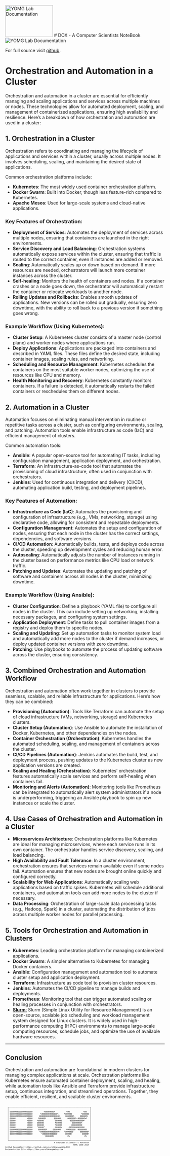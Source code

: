<img src="../dox.png" width="150" height="100" alt="YOMG Lab Documentation">
# DOX - A Computer Scientists NoteBook

<img src="../image_2024-10-10_191913072.png"  alt="YOMG Lab Documentation">

For full source visit [github](https://github.com/youroldmangaming/M.2-Raspberry-Pi-5.git).


# Orchestration and Automation in a Cluster

Orchestration and automation in a cluster are essential for efficiently managing and scaling applications and services across multiple machines or nodes. These technologies allow for automated deployment, scaling, and management of containerized applications, ensuring high availability and resilience. Here’s a breakdown of how orchestration and automation are used in a cluster:

## 1. Orchestration in a Cluster

Orchestration refers to coordinating and managing the lifecycle of applications and services within a cluster, usually across multiple nodes. It involves scheduling, scaling, and maintaining the desired state of applications.

Common orchestration platforms include:
- **Kubernetes**: The most widely used container orchestration platform.
- **Docker Swarm**: Built into Docker, though less feature-rich compared to Kubernetes.
- **Apache Mesos**: Used for large-scale systems and cloud-native applications.

### Key Features of Orchestration:
- **Deployment of Services**: Automates the deployment of services across multiple nodes, ensuring that containers are launched in the right environments.
- **Service Discovery and Load Balancing**: Orchestration systems automatically expose services within the cluster, ensuring that traffic is routed to the correct container, even if instances are added or removed.
- **Scaling**: Automatically scales up or down based on demand. If more resources are needed, orchestrators will launch more container instances across the cluster.
- **Self-healing**: Monitors the health of containers and nodes. If a container crashes or a node goes down, the orchestrator will automatically restart the container or relocate workloads to another node.
- **Rolling Updates and Rollbacks**: Enables smooth updates of applications. New versions can be rolled out gradually, ensuring zero downtime, with the ability to roll back to a previous version if something goes wrong.

### Example Workflow (Using Kubernetes):
- **Cluster Setup**: A Kubernetes cluster consists of a master node (control plane) and worker nodes where applications run.
- **Deploy Applications**: Applications are packaged into containers and described in YAML files. These files define the desired state, including container images, scaling rules, and networking.
- **Scheduling and Resource Management**: Kubernetes schedules the containers on the most suitable worker nodes, optimizing the use of resources like CPU and memory.
- **Health Monitoring and Recovery**: Kubernetes constantly monitors containers. If a failure is detected, it automatically restarts the failed containers or reschedules them on different nodes.

## 2. Automation in a Cluster

Automation focuses on eliminating manual intervention in routine or repetitive tasks across a cluster, such as configuring environments, scaling, and patching. Automation tools enable infrastructure as code (IaC) and efficient management of clusters.

Common automation tools:
- **Ansible**: A popular open-source tool for automating IT tasks, including configuration management, application deployment, and orchestration.
- **Terraform**: An infrastructure-as-code tool that automates the provisioning of cloud infrastructure, often used in conjunction with orchestrators.
- **Jenkins**: Used for continuous integration and delivery (CI/CD), automating application build, testing, and deployment pipelines.

### Key Features of Automation:
- **Infrastructure as Code (IaC)**: Automates the provisioning and configuration of infrastructure (e.g., VMs, networking, storage) using declarative code, allowing for consistent and repeatable deployments.
- **Configuration Management**: Automates the setup and configuration of nodes, ensuring that each node in the cluster has the correct settings, dependencies, and software versions.
- **CI/CD Automation**: Automatically builds, tests, and deploys code across the cluster, speeding up development cycles and reducing human error.
- **Autoscaling**: Automatically adjusts the number of instances running in the cluster based on performance metrics like CPU load or network traffic.
- **Patching and Updates**: Automates the updating and patching of software and containers across all nodes in the cluster, minimizing downtime.

### Example Workflow (Using Ansible):
- **Cluster Configuration**: Define a playbook (YAML file) to configure all nodes in the cluster. This can include setting up networking, installing necessary packages, and configuring system settings.
- **Application Deployment**: Define tasks to pull container images from a registry and deploy them to specific nodes.
- **Scaling and Updating**: Set up automation tasks to monitor system load and automatically add more nodes to the cluster if demand increases, or deploy updated container versions with zero downtime.
- **Patching**: Use playbooks to automate the process of updating software across the cluster, ensuring consistency.

## 3. Combined Orchestration and Automation Workflow

Orchestration and automation often work together in clusters to provide seamless, scalable, and reliable infrastructure for applications. Here’s how they can be combined:

- **Provisioning (Automation)**: Tools like Terraform can automate the setup of cloud infrastructure (VMs, networking, storage) and Kubernetes clusters.
- **Cluster Setup (Automation)**: Use Ansible to automate the installation of Docker, Kubernetes, and other dependencies on the nodes.
- **Container Orchestration (Orchestration)**: Kubernetes handles the automated scheduling, scaling, and management of containers across the cluster.
- **CI/CD Pipelines (Automation)**: Jenkins automates the build, test, and deployment process, pushing updates to the Kubernetes cluster as new application versions are created.
- **Scaling and Healing (Orchestration)**: Kubernetes’ orchestration features automatically scale services and perform self-healing when containers fail.
- **Monitoring and Alerts (Automation)**: Monitoring tools like Prometheus can be integrated to automatically alert system administrators if a node is underperforming, triggering an Ansible playbook to spin up new instances or scale the cluster.

## 4. Use Cases of Orchestration and Automation in a Cluster
- **Microservices Architecture**: Orchestration platforms like Kubernetes are ideal for managing microservices, where each service runs in its own container. The orchestrator handles service discovery, scaling, and load balancing.
- **High Availability and Fault Tolerance**: In a cluster environment, orchestration ensures that services remain available even if some nodes fail. Automation ensures that new nodes are brought online quickly and configured correctly.
- **Scalability for Web Applications**: Automatically scaling web applications based on traffic spikes. Kubernetes will schedule additional containers, and automation tools can add more nodes to the cluster if necessary.
- **Data Processing**: Orchestration of large-scale data processing tasks (e.g., Hadoop, Spark) in a cluster, automating the distribution of jobs across multiple worker nodes for parallel processing.

## 5. Tools for Orchestration and Automation in Clusters
- **Kubernetes**: Leading orchestration platform for managing containerized applications.
- **Docker Swarm**: A simpler alternative to Kubernetes for managing Docker containers.
- **Ansible**: Configuration management and automation tool to automate cluster setup and application deployment.
- **Terraform**: Infrastructure as code tool to provision cluster resources.
- **Jenkins**: Automates the CI/CD pipeline to manage builds and deployments.
- **Prometheus**: Monitoring tool that can trigger automated scaling or healing processes in conjunction with orchestrators.
- [**Slurm**:](https://dox.youroldmangaming.com/slurm/) Slurm (Simple Linux Utility for Resource Management) is an open-source, scalable job scheduling and workload management system designed for Linux clusters. It is widely used in high-performance computing (HPC) environments to manage large-scale computing resources, schedule jobs, and optimize the use of available hardware resources.

---

## Conclusion

Orchestration and automation are foundational in modern clusters for managing complex applications at scale. Orchestration platforms like Kubernetes ensure automated container deployment, scaling, and healing, while automation tools like Ansible and Terraform provide infrastructure setup, continuous integration, and streamlined operations. Together, they enable efficient, resilient, and scalable cluster environments.




<div style="font-size: 50%;">
  <pre><code>
  ┌────────────────────────────────────────────────────────────────────────┐   
  │                                                                        │   
  │ @@@@@@@@@@@@@@@@@@@@          %@@@@@@@@%          %@@            %@@   │   
  │ @@@@@@@@@@@@@@@@@@@@       %@@@@@@@@@@@@@@%     %@@@@@@        *@@@@@@ │   
  │ @@@@@@@@@@@@@@@@@@@@      @@@@@@@@@@@@@@@@@@     @@@@@@@%     @@@@@@%  │   
  │ @@@@@          %@@@@     %@@@@@%       @@@@@@      @@@@@@@% @@@@@@%#   │   
  │ @@@@@          %@@@@    %@@@@@          @@@@@@       @@@@@@@@@@@@#     │   
  │ @@@@@          %@@@@    @@@@@@          #@@@@@         @@@@@@@@%       │   
  │ @@@@@          %@@@@    @@@@@@          %@@@@@        %@@@@@@@@@       │   
  │ @@@@@          %@@@@    *@@@@@*         @@@@@%      #@@@@@@@@@@@@@     │   
  │ @@@@@@@@@@@@@@@@@@@@     @@@@@@@%     @@@@@@@     #@@@@@@@  @@@@@@@@   │   
  │ @@@@@@@@@@@@@@@@@@@@      *@@@@@@@@@@@@@@@@%    *@@@@@@@      @@@@@@@% │   
  │ @@@@@@@@@@@@@@@@@@@@        %@@@@@@@@@@@@@       @@@@@%         @@@@@% │   
  │                                %@@@@@@%            @%             @%   │   
  │                                                                        │   
  └────────────────────────────────────────────────────────────────────────┘
                                           A Computer Scientist's Notebook
                                                            Y0MG 1990-2024
GitHub Repository https://github.com/youroldmangaming/DOX
Documentation Site https://dox.youroldmangaming.com
  </code></pre>
</div>
